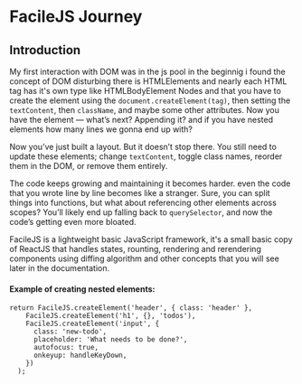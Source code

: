 # FacileJS Journey

## Introduction

My first interaction with DOM was in the js pool in the beginnig i found the concept of DOM disturbing there is HTMLElements and nearly each HTML tag has it's own type like HTMLBodyElement
Nodes and that you have to create the element using the   `document.createElement(tag)`, then setting the `textContent`, then `className`, and maybe some other attributes. Now you have the element — what’s next? Appending it? and if you have nested elements how many lines we gonna end up with?

Now you’ve just built a layout. But it doesn’t stop there. You still need to update these elements; change `textContent`, toggle class names, reorder them in the DOM, or remove them entirely.

The code keeps growing and maintaining it becomes harder. even the code that you wrote line by line becomes like a stranger. Sure, you can split things into functions, but what about referencing other elements across scopes? You’ll likely end up falling back to `querySelector`, and now the code’s getting even more bloated.

FacileJS is a lightweight basic JavaScript framework, it's a small basic copy of ReactJS that handles states, rounting, rendering and rerendering components using diffing algorithm and other concepts that you will see later in the documentation.

#### Example of creating nested elements:
```
return FacileJS.createElement('header', { class: 'header' },
    FacileJS.createElement('h1', {}, 'todos'),
    FacileJS.createElement('input', {
      class: 'new-todo',
      placeholder: 'What needs to be done?',
      autofocus: true,
      onkeyup: handleKeyDown,
    })
  );
```